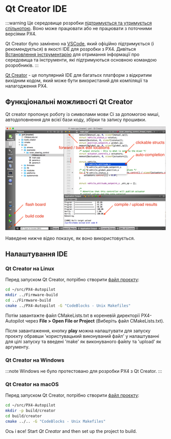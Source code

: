# Qt Creator IDE

:::warning
Це середовище розробки [підтримується та утримується спільнотою](../advanced/community_supported_dev_env.md). Воно може працювати або не працювати з поточними версіями PX4.

Qt Creator було замінено на [VSCode](../dev_setup/vscode.md), який офіційно підтримується (і рекомендується) в якості IDE для розробки з PX4. Дивіться [Встановлення інструментарію](../dev_setup/dev_env.md) для отримання інформації про середовища та інструменти, які підтримуються основною командою розробників.
:::

[Qt Creator](https://www.qt.io/download-open-source) - це популярний IDE для багатьох платформ з відкритим вихідним кодом, який може бути використаний для компіляції та налагодження PX4.

## Функціональні можливості Qt Creator

Qt creator пропонує роботу із символами мови Сі за допомогою миші, автодоповнення для всієї бази коду, збірки та запису прошивки.

![Знімок екрану Qt Creator](../../assets/toolchain/qtcreator.png)

Наведене нижче відео показує, як воно використовується.

<lite-youtube videoid="Bkk8zttWxEI" title="(Qt Creator) PX4 Flight Stack Build Experience"/>

## Налаштування IDE

### Qt Creator на Linux

Перед запуском Qt Creator, потрібно створити [файл проєкту](https://gitlab.kitware.com/cmake/community/-/wikis/doc/cmake/Generator-Specific-Information#codeblocks-generator):

```sh
cd ~/src/PX4-Autopilot
mkdir ../Firmware-build
cd ../Firmware-build
cmake ../PX4-Autopilot -G "CodeBlocks - Unix Makefiles"
```

Потім завантажте файл CMakeLists.txt в кореневій директорії PX4-Autopilot через **File > Open File or Project** (Виберіть файл CMakeLists.txt).

Після завантаження, кнопку **play** можна налаштувати для запуску проєкту обравши 'користувацький виконуваний файл' у налаштуванні для цілі запуску та введені 'make' як виконуваного файлу та 'upload' як аргументу.

### Qt Creator на Windows

:::note
Windows не було протестовано для розробки PX4 з Qt Creator.
:::

### Qt Creator на macOS

Перед запуском Qt Creator, потрібно створити [файл проєкту](https://gitlab.kitware.com/cmake/community/-/wikis/doc/cmake/Generator-Specific-Information#codeblocks-generator):

```sh
cd ~/src/PX4-Autopilot
mkdir -p build/creator
cd build/creator
cmake ../.. -G "CodeBlocks - Unix Makefiles"
```

Ось і все! Start _Qt Creator_ and then set up the project to build.

<!-- note, video here was removed/made private, and in any case out of date. Just hoping people can work it out -->
